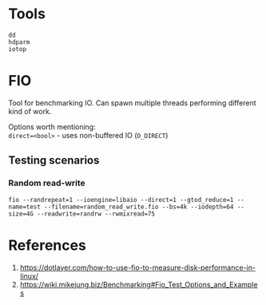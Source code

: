 # Tools
`dd`  
`hdparm`  
`iotop`  

# FIO
Tool for benchmarking IO. Can spawn multiple threads performing different kind of work.

Options worth mentioning:  
`direct=<bool>` - uses non-buffered IO (`O_DIRECT`)

## Testing scenarios

### Random read-write  
`fio --randrepeat=1 --ioengine=libaio --direct=1 --gtod_reduce=1 --name=test --filename=random_read_write.fio --bs=4k --iodepth=64 --size=4G --readwrite=randrw --rwmixread=75`

# References
 1. https://dotlayer.com/how-to-use-fio-to-measure-disk-performance-in-linux/
 2. https://wiki.mikejung.biz/Benchmarking#Fio_Test_Options_and_Examples
